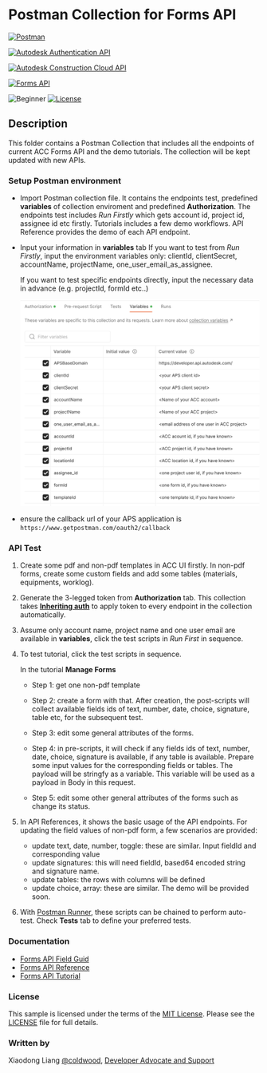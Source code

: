 # Postman Collection for Forms API

[![Postman](https://img.shields.io/badge/Postman-v8-orange.svg)](https://www.getpostman.com/)

[![Autodesk Authentication API](https://img.shields.io/badge/AuthenticationAPI-v2-blue.svg)](https://aps.autodesk.com/en/docs/oauth/v2/overview/)

[![Autodesk Construction Cloud API](https://img.shields.io/badge/Autodesk%20Construction%20Cloud%20API-v1-green.svg)](https://aps.autodesk.com/en/docs/acc/v1/overview/)

[![Forms API](https://img.shields.io/badge/formsapi-v1-blue.svg)](https://aps.autodesk.com/en/docs/acc/v1/overview/field-guide/forms/)

![Beginner](https://img.shields.io/badge/Level-Beginner-green.svg)
[![License](https://img.shields.io/:license-MIT-blue.svg)](http://opensource.org/licenses/MIT)

## Description
This folder contains a Postman Collection that includes all the endpoints of current ACC Forms API and the demo tutorials. The collection will be kept updated with new APIs.  

### Setup Postman environment

- Import Postman collection file. It contains the endpoints test, predefined **variables** of collection enviroment and predefined **Authorization**. The endpoints test includes _Run Firstly_ which gets account id, project id, assignee id etc firstly. Tutorials includes a few demo workflows. API Reference provides the demo of each API endpoint.

- Input your information in  **variables** tab
   If you want to test from _Run Firstly_, input the environment variables only: clientId, clientSecret, accountName, projectName, one_user_email_as_assignee. 

   If you want to test specific endpoints directly, input the necessary data in advance (e.g. projectId, formId etc..)

    <p align="center"><img src="./img/variables.png" width="600" ></p>  

- ensure the callback url of your APS application is 
```https://www.getpostman.com/oauth2/callback```


### API Test

1. Create some pdf and non-pdf templates in ACC UI firstly. In non-pdf forms, create some custom fields and add some tables (materials, equipments, worklog).

2. Generate the 3-legged token from **Authorization** tab. This collection takes **[Inheriting auth](https://learning.getpostman.com/docs/postman/sending-api-requests/authorization/#inheriting-auth)** to apply token to every endpoint in the collection automatically.

3. Assume only account name, project name and one user email are available in **variables**, click the test scripts in _Run First_ in sequence.

4. To test tutorial, click the test scripts in sequence. 

   In the tutorial **Manage Forms** 

      - Step 1: get one non-pdf template

      - Step 2: create a form with that. After creation, the post-scripts will collect available fields ids of text, number, date, choice, signature, table etc, for the subsequent test. 
      - Step 3: edit some general attributes of the forms.
      - Step 4: in pre-scripts, it will check if any fields ids of text, number, date, choice, signature is available, if any table is available. Prepare some input values for the corresponding fields or tables. The payload will be stringfy as a variable. This variable will be used as a payload in Body in this request.
      - Step 5: edit some other general attributes of the forms such as change its status.
 
5. In API References, it shows the basic usage of the API endpoints. For updating the field values of non-pdf form,  a few scenarios are provided:

   - update text, date, number, toggle: these are similar. Input fieldId and corresponding value
   - update signatures: this will need fieldId, based64 encoded string and signature name.
   - update tables: the rows with columns will be defined
   - update choice, array: these are similar. The demo will be provided soon.

6. With [Postman Runner](https://learning.postman.com/docs/running-collections/intro-to-collection-runs/), these scripts can be chained to perform auto-test. Check **Tests** tab to define your preferred tests. 

### Documentation

- [Forms API Field Guid](https://aps.autodesk.com/en/docs/acc/v1/overview/field-guide/forms/)
- [Forms API Reference](https://aps.autodesk.com/en/docs/acc/v1/reference/http/autospecs-getprojectmetadata-GET/)
- [Forms API Tutorial](https://aps.autodesk.com/en/docs/acc/v1/reference/http/forms-valuesbatch-update-PUT/)


### License
This sample is licensed under the terms of the [MIT License](http://opensource.org/licenses/MIT). Please see the [LICENSE](../LICENSE) file for full details.

### Written by
Xiaodong Liang [@coldwood](https://twitter.com/coldwood), [Developer Advocate and Support](http://aps.autodesk.com)

 